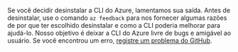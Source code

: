 Se você decidir desinstalar a CLI do Azure, lamentamos sua saída. Antes de desinstalar, use o comando `az feedback` para nos fornecer algumas razões de por que ter escolhido desinstalar e como a CLI poderia melhorar para ajudá-lo. Nosso objetivo é deixar a CLI do Azure livre de bugs e amigável ao usuário. Se você encontrou um erro, [registre um problema do GitHub](https://github.com/Azure/azure-cli/issues).
